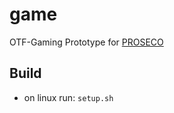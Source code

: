 # game
OTF-Gaming Prototype for [PROSECO](https://github.com/fmohr/PROSECO)

## Build
- on linux run: `setup.sh` 

